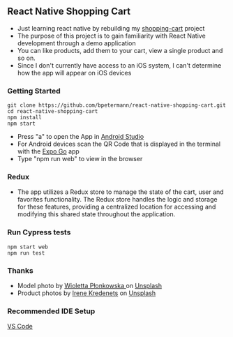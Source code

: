 ## React Native Shopping Cart

- Just learning react native by rebuilding my [shopping-cart](https://github.com/bpetermann/shopping-cart) project
- The purpose of this project is to gain familiarity with React Native development through a demo application
- You can like products, add them to your cart, view a single product and so on.
- Since I don't currently have access to an iOS system, I can't determine how the app will appear on iOS devices

### Getting Started

```
git clone https://github.com/bpetermann/react-native-shopping-cart.git
cd react-native-shopping-cart
npm install
npm start
```

- Press "a" to open the App in
  [Android Studio](https://developer.android.com/studio)
- For Android devices scan the QR Code that is displayed in the terminal with the [Expo Go](https://expo.dev/client) app
- Type "npm run web" to view in the browser

### Redux

- The app utilizes a Redux store to manage the state of the cart, user and favorites functionality. The Redux store handles the logic and storage for these features, providing a centralized location for accessing and modifying this shared state throughout the application.

### Run Cypress tests

```
npm start web
npm run test
```

### Thanks

- Model photo by <a href="https://unsplash.com/de/@wiola3001">Wioletta Płonkowska
  </a> on <a href="https://unsplash.com/s/photos/model?utm_source=unsplash&utm_medium=referral&utm_content=creditCopyText">Unsplash</a><br>
- Product photos by <a href="https://unsplash.com/@ikredenets?utm_source=unsplash&utm_medium=referral&utm_content=creditCopyText">Irene Kredenets</a> on <a href="https://unsplash.com/s/photos/shoes?utm_source=unsplash&utm_medium=referral&utm_content=creditCopyText">Unsplash</a>

### Recommended IDE Setup

[VS Code](https://code.visualstudio.com/)
